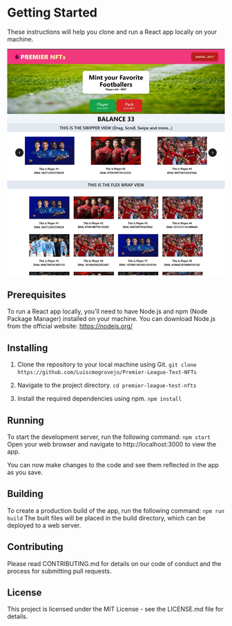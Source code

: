 # Getting Started
These instructions will help you clone and run a React app locally on your machine.

![alt text](image.jpg)

## Prerequisites
To run a React app locally, you'll need to have Node.js and npm (Node Package Manager) installed on your machine. You can download Node.js from the official website: https://nodejs.org/

## Installing
1. Clone the repository to your local machine using Git.
``git clone https://github.com/Luiscmogrovejo/Premier-League-Test-NFTs``

2. Navigate to the project directory.
``cd premier-league-test-nfts``

3. Install the required dependencies using npm.
``npm install``

## Running
To start the development server, run the following command:
``npm start``
Open your web browser and navigate to http://localhost:3000 to view the app.

You can now make changes to the code and see them reflected in the app as you save.

## Building
To create a production build of the app, run the following command:
``npm run build``
The built files will be placed in the build directory, which can be deployed to a web server.

## Contributing
Please read CONTRIBUTING.md for details on our code of conduct and the process for submitting pull requests.

## License
This project is licensed under the MIT License - see the LICENSE.md file for details.
